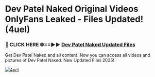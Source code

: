 # Dev Patel Naked Original Videos 0nlyFans Leaked - Files Updated! (4uel)

<h3>🔴 CLICK HERE 🌐==►► <a href="https://tinyurl.com/yckcrads" rel="nofollow">Dev Patel Naked Updated Files</a></h3>

Get Dev Patel Naked and all content. Now you can access all videos and pictures of Dev Patel Naked. New Updated Files 2025!

[![4uel](https://i.imgur.com/hpKpOFt.gif)](https://tinyurl.com/yckcrads)
